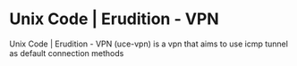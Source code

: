 # Unix Code | Erudition - VPN
Unix Code | Erudition - VPN (uce-vpn) is a vpn that aims to use icmp tunnel as default connection methods
